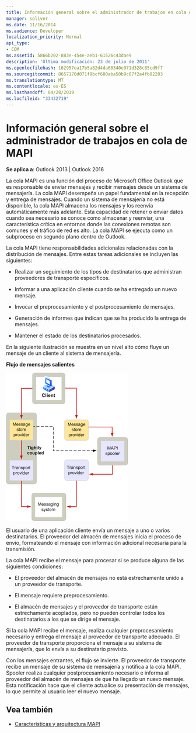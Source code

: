 ```yaml
---
title: Información general sobre el administrador de trabajos en cola de MAPI
manager: soliver
ms.date: 11/16/2014
ms.audience: Developer
localization_priority: Normal
api_type:
- COM
ms.assetid: 5866b202-883e-454e-aeb1-61526c43dae9
description: 'Última modificación: 23 de julio de 2011'
ms.openlocfilehash: 162957ea17b5a82d4da68340e971d328c85cd9f7
ms.sourcegitcommit: 8657170d071f9bcf680aba50b9c07f2a4fb82283
ms.translationtype: MT
ms.contentlocale: es-ES
ms.lasthandoff: 04/28/2019
ms.locfileid: "33432719"
---
```

# <a name="mapi-spooler-overview"></a>Información general sobre el administrador de trabajos en cola de MAPI
  
**Se aplica a**: Outlook 2013 | Outlook 2016 
  
La cola MAPI es una función del proceso de Microsoft Office Outlook que es responsable de enviar mensajes y recibir mensajes desde un sistema de mensajería. La cola MAPI desempeña un papel fundamental en la recepción y entrega de mensajes. Cuando un sistema de mensajería no está disponible, la cola MAPI almacena los mensajes y los reenvía automáticamente más adelante. Esta capacidad de retener o enviar datos cuando sea necesario se conoce como almacenar y reenviar, una característica crítica en entornos donde las conexiones remotas son comunes y el tráfico de red es alto. La cola MAPI se ejecuta como un subproceso en segundo plano dentro de Outlook.
  
La cola MAPI tiene responsabilidades adicionales relacionadas con la distribución de mensajes. Entre estas tareas adicionales se incluyen las siguientes:
  
- Realizar un seguimiento de los tipos de destinatarios que administran proveedores de transporte específicos.
    
- Informar a una aplicación cliente cuando se ha entregado un nuevo mensaje.
    
- Invocar el preprocesamiento y el postprocesamiento de mensajes.
    
- Generación de informes que indican que se ha producido la entrega de mensajes.
    
- Mantener el estado de los destinatarios procesados.
    
En la siguiente ilustración se muestra en un nivel alto cómo fluye un mensaje de un cliente al sistema de mensajería.
  
**Flujo de mensajes salientes**
  
![Flujo de mensajes salientes](media/amapi_46.gif "Flujo de mensajes salientes")
  
El usuario de una aplicación cliente envía un mensaje a uno o varios destinatarios. El proveedor del almacén de mensajes inicia el proceso de envío, formateando el mensaje con información adicional necesaria para la transmisión.
  
La cola MAPI recibe el mensaje para procesar si se produce alguna de las siguientes condiciones:
  
- El proveedor del almacén de mensajes no está estrechamente unido a un proveedor de transporte.
    
- El mensaje requiere preprocesamiento.
    
- El almacén de mensajes y el proveedor de transporte están estrechamente acoplados, pero no pueden controlar todos los destinatarios a los que se dirige el mensaje.
    
Si la cola MAPI recibe el mensaje, realiza cualquier preprocesamiento necesario y entrega el mensaje al proveedor de transporte adecuado. El proveedor de transporte proporciona el mensaje a su sistema de mensajería, que lo envía a su destinatario previsto.
  
Con los mensajes entrantes, el flujo se invierte. El proveedor de transporte recibe un mensaje de su sistema de mensajería y notifica a la cola MAPI. Spooler realiza cualquier postprocesamiento necesario e informa al proveedor del almacén de mensajes de que ha llegado un nuevo mensaje. Esta notificación hace que el cliente actualice su presentación de mensajes, lo que permite al usuario leer el nuevo mensaje.
  
## <a name="see-also"></a>Vea también

- [Características y arquitectura MAPI](mapi-features-and-architecture.md)

